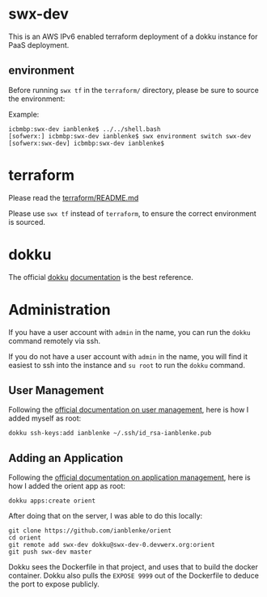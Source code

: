 # swx-dev

This is an AWS IPv6 enabled terraform deployment of a dokku instance for PaaS deployment.

## environment

Before running `swx tf` in the `terraform/` directory, please be sure to source the environment:

Example:

    icbmbp:swx-dev ianblenke$ ../../shell.bash
    [sofwerx:] icbmbp:swx-dev ianblenke$ swx environment switch swx-dev
    [sofwerx:swx-dev] icbmbp:swx-dev ianblenke$

# terraform

Please read the [terraform/README.md](terraform/README.md)

Please use `swx tf` instead of `terraform`, to ensure the correct environment is sourced.

# dokku

The official [dokku](https://github.com/dokku/dokku) [documentation](http://dokku.viewdocs.io/dokku/deployment/application-deployment/) is the best reference.

# Administration

If you have a user account with `admin` in the name, you can run the `dokku` command remotely via ssh.

If you do not have a user account with `admin` in the name, you will find it easiest to ssh into the instance and `su root` to run the `dokku` command.

## User Management

Following the [official documentation on user management](https://github.com/dokku/dokku/blob/master/docs/deployment/user-management.md), here is how I added myself as root:

    dokku ssh-keys:add ianblenke ~/.ssh/id_rsa-ianblenke.pub

## Adding an Application

Following the [official documentation on application management](https://github.com/dokku/dokku/blob/master/docs/deployment/application-management.md), here is how I added the orient app as root:

    dokku apps:create orient

After doing that on the server, I was able to do this locally:

    git clone https://github.com/ianblenke/orient
    cd orient
    git remote add swx-dev dokku@swx-dev-0.devwerx.org:orient
    git push swx-dev master

Dokku sees the Dockerfile in that project, and uses that to build the docker container.
Dokku also pulls the `EXPOSE 9999` out of the Dockerfile to deduce the port to expose publicly.
